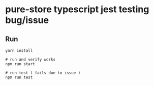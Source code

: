 # pure-store typescript jest testing bug/issue


## Run 
```
yarn install 

# run and verify works
npm run start 

# run test ( fails due to issue )
npm run test
```
